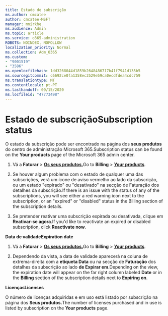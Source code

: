 ```yaml
---
title: Estado de subscrição
ms.author: cmcatee
author: cmcatee-MSFT
manager: mnirkhe
ms.audience: Admin
ms.topic: article
ms.service: o365-administration
ROBOTS: NOINDEX, NOFOLLOW
localization_priority: Normal
ms.collection: Adm_O365
ms.custom:
- "9001519"
- "3586"
ms.openlocfilehash: 1dd3268044d1859b2648486717b41f7941d135b5
ms.sourcegitcommit: c6692ce0fa1358ec3529e59ca0ecdfdea4cdc759
ms.translationtype: MT
ms.contentlocale: pt-PT
ms.lasthandoff: 09/15/2020
ms.locfileid: "47773498"
---
```

# <a name="subscription-status"></a><span data-ttu-id="1ef22-102">Estado de subscrição</span><span class="sxs-lookup"><span data-stu-id="1ef22-102">Subscription status</span></span>

<span data-ttu-id="1ef22-103">O estado da subscrição pode ser encontrado na página dos **seus produtos** do centro de administração Microsoft 365.</span><span class="sxs-lookup"><span data-stu-id="1ef22-103">Subscription status can be found on the **Your products** page of the Microsoft 365 admin center.</span></span>

1. <span data-ttu-id="1ef22-104">Vá a **Faturar**  >  **[Os seus produtos.](https://go.microsoft.com/fwlink/p/?linkid=842054)**</span><span class="sxs-lookup"><span data-stu-id="1ef22-104">Go to **Billing** > **[Your products](https://go.microsoft.com/fwlink/p/?linkid=842054)**.</span></span>

2. <span data-ttu-id="1ef22-105">Se houver algum problema com o estado de qualquer uma das subscrições, verá um ícone de aviso vermelho ao lado da subscrição, ou um estado "expirado" ou "desativado" na secção de Faturação dos detalhes da subscrição.</span><span class="sxs-lookup"><span data-stu-id="1ef22-105">If there is an issue with the status of any of the subscriptions, you will see either a red warning icon next to the subscription, or an "expired" or "disabled" status in the Billing section of the subscription details.</span></span>

3. <span data-ttu-id="1ef22-106">Se pretender reativar uma subscrição expirada ou desativada, clique em **Reativar-se agora**.</span><span class="sxs-lookup"><span data-stu-id="1ef22-106">If you'd like to reactivate an expired or disabled subscription, click **Reactivate now**.</span></span>

<span data-ttu-id="1ef22-107">**Data de validade**</span><span class="sxs-lookup"><span data-stu-id="1ef22-107">**Expiration date**</span></span>

1. <span data-ttu-id="1ef22-108">Vá a **Faturar**  >  **[Os seus produtos.](https://go.microsoft.com/fwlink/p/?linkid=842054)**</span><span class="sxs-lookup"><span data-stu-id="1ef22-108">Go to **Billing** > **[Your products](https://go.microsoft.com/fwlink/p/?linkid=842054)**.</span></span>

2. <span data-ttu-id="1ef22-109">Dependendo da vista, a data de validade aparecerá na coluna de extrema-direita com a **etiqueta Data** ou na secção de **Faturação** dos detalhes da subscrição ao lado **de Expirar em**.</span><span class="sxs-lookup"><span data-stu-id="1ef22-109">Depending on the view, the expiration date will appear on the far right column labeled **Date** or in the **Billing** section of the subscription details next to **Expiring on**.</span></span>

<span data-ttu-id="1ef22-110">**Licenças**</span><span class="sxs-lookup"><span data-stu-id="1ef22-110">**Licenses**</span></span>

<span data-ttu-id="1ef22-111">O número de licenças adquiridas e em uso está listado por subscrição na página dos **Seus produtos.**</span><span class="sxs-lookup"><span data-stu-id="1ef22-111">The number of licenses purchased and in use is listed by subscription on the **Your products** page.</span></span>

